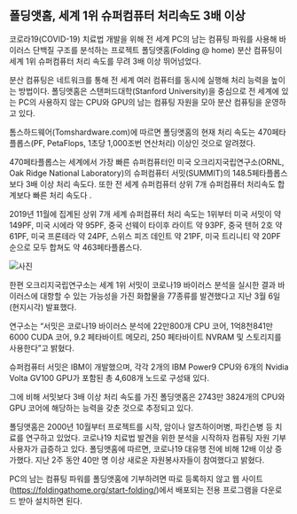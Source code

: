 
## 폴딩앳홈, 세계 1위 슈퍼컴퓨터 처리속도 3배 이상



코로라19(COVID-19) 치료법 개발을 위해 전 세계 PC의 남는 컴퓨팅 파워를 사용해 바이러스 단백질 구조를 분석하는 프로젝트 폴딩앳홈(Folding @ home) 분산 컴퓨팅이 세계 1위 슈퍼컴퓨터 처리 속도를 무려 3배 이상 뛰어넘었다.

분산 컴퓨팅은 네트워크를 통해 전 세계 여러 컴퓨터를 동시에 실행해 처리 능력을 높이는 방법이다. 폴딩앳홈은 스탠퍼드대학(Stanford University)을 중심으로 전 세계에 있는 PC의 사용하지 않는 CPU와 GPU의 남는 컴퓨팅 자원을 모아 분산 컴퓨팅을 운영하고 있다.

톰스하드웨어(Tomshardware.com)에 따르면 폴딩앳홈의 현재 처리 속도는 470페타플롭스(PF, PetaFlops, 1초당 1,000조번 연산처리) 이상인 것으로 알려졌다.

470페타플롭스는 세계에서 가장 빠른 슈퍼컴퓨터인 미국 오크리지국립연구소(ORNL, Oak Ridge National Laboratory)의 슈퍼컴퓨터 서밋(SUMMIT)의 148.5페타플롭스보다 3배 이상 처리 속도다. 또한 전 세계 슈퍼컴퓨터 상위 7개 슈퍼컴퓨터 처리속도 합계보다 빠른 처리 속도다 .

2019년 11월에 집계된 상위 7개 세계 슈퍼컴퓨터 처리 속도는 1위부터 미국 서밋이 약 149PF, 미국 시에라 약 95PF, 중국 선웨이 타이후 라이트 약 93PF, 중국 텐허 2호 약 61PF, 미국 프론테라 약 24PF, 스위스 피즈 데인트 약 21PF, 미국 트리니티 약 20PF 순으로 모두 합쳐도 약 463페타플롭스다.


![사진](http://www.itnews.or.kr/wp-content/uploads/2020/03/%ED%8F%B4%EB%94%A9%EC%95%B3%ED%99%88.png)

한편 오크리지국립연구소는 세계 1위 서밋이 코로나19 바이러스 분석을 실시한 결과 바이러스에 대항할 수 있는 가능성을 가진 화합물을 77종류를 발견했다고 지난 3월 6일(현지시각) 발표했다. 

연구소는 “서밋은 코로나19 바이러스 분석에 22만800개 CPU 코어, 1억8천841만6000 CUDA 코어, 9.2 페타바이트 메모리, 250 페타바이트 NVRAM 및 스토리지를 사용한다”고 밝혔다.

슈퍼컴퓨터 서밋은 IBM이 개발했으며, 각각 2개의 IBM Power9 CPU와 6개의 Nvidia Volta GV100 GPU가 포함된 총 4,608개 노드로 구성돼 있다. 

그에 비해 서밋보다 3배 이상 처리 속도를 가진 폴딩앳홈은 2743만 3824개의 CPU와 GPU 코어에 해당하는 능력을 갖춘 것으로 추정되고 있다.

폴딩앳홈은 2000년 10월부터 프로젝트를 시작, 암이나 알츠하이머병, 파킨슨병 등 치료를 연구하고 있었다. 코로나19 치료법 발견을 위한 분석을 시작하자 컴퓨팅 자원 기부 사용자가 급증하고 있다. 폴딩앳홈에 따르면, 코로나19 대유행 전에 비해 12배 이상 증가했다. 지난 2주 동안 40만 명 이상 새로운 자원봉사자들이 참여했다고 밝혔다.

PC의 남는 컴퓨팅 파워를 폴딩앳홈에 기부하려면 따로 등록하지 않고 웹 사이트(https://foldingathome.org/start-folding/)에서 배포되는 전용 프로그램을 다운로드 받아 설치하면 된다.
